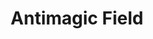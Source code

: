 ---
title: "Antimagic Field"

spell:
  schools:
    - name:        "Abjuration"
      subschools:  []
      descriptors: []
  classes:
    - name:  "Cleric"
      abbr:  "Clr"
      level: 8
    - name:  "Sorcerer/Wizard"
      abbr:  "Sor/Wiz"
      level: 6
  domains:
    - name:  "Magic"
      abbr:  "Magic"
      level: 6
    - name:  "Protection"
      abbr:  "Protection"
      level: 6
  components:         [V, S, M/DF]
  castingTime:        "1 standard action"
  range:              "10 ft."
  area:               "10-ft.-radius emanation, centered on you"
  duration:           "10 min./level"
  dismissable:        true
  savingThrow:        "None"
  spellResistance:    "See text"
  materialComponents: ["A pinch of powdered iron or iron filings."]
  description:        |
    An invisible barrier surrounds you and moves with you. The space within this barrier is impervious to most magical effects, including spells, spell-like abilities, and supernatural abilities. Likewise, it prevents the functioning of any magic items or spells within its confines.

    An antimagic field suppresses any spell or magical effect used within, brought into, or cast into the area, but does not dispel it. Time spent within an antimagic field counts against the suppressed spell's duration.

    Summoned creatures of any type and incorporeal undead wink out if they enter an antimagic field. They reappear in the same spot once the field goes away. Time spent winked out counts normally against the duration of the conjuration that is maintaining the creature. If you cast antimagic field in an area occupied by a summoned creature that has spell resistance, you must make a caster level check ({% die_roll 1 20 0 %} + caster level) against the creature's spell resistance to make it wink out. (The effects of instantaneous conjurations are not affected by an antimagic field because the conjuration itself is no longer in effect, only its result.)

    A normal creature can enter the area, as can normal missiles. Furthermore, while a magic sword does not function magically within the area, it is still a sword (and a masterwork sword at that). The spell has no effect on golems and other constructs that are imbued with magic during their creation process and are thereafter self-supporting (unless they have been summoned, in which case they are treated like any other summoned creatures). Elementals, corporeal undead, and outsiders are likewise unaffected unless summoned. These creatures' spell-like or supernatural abilities, however, may be temporarily nullified by the field. Dispel magic does not remove the field, though Mage's Disjunction might.

    Two or more antimagic fields sharing any of the same space have no effect on each other. Certain spells, such as wall of force, prismatic sphere, and prismatic wall, remain unaffected by antimagic field (see the individual spell descriptions). Artifacts and deities are unaffected by mortal magic such as this.

    Should a creature be larger than the area enclosed by the barrier, any part of it that lies outside the barrier is unaffected by the field.
---